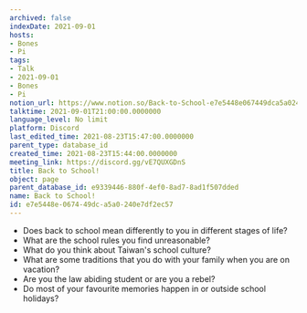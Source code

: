 ```yaml
---
archived: false
indexDate: 2021-09-01
hosts:
- Bones
- Pi
tags:
- Talk
- 2021-09-01
- Bones
- Pi
notion_url: https://www.notion.so/Back-to-School-e7e5448e067449dca5a0240e7df2ec57
talktime: 2021-09-01T21:00:00.0000000
language_level: No limit
platform: Discord
last_edited_time: 2021-08-23T15:47:00.0000000
parent_type: database_id
created_time: 2021-08-23T15:44:00.0000000
meeting_link: https://discord.gg/vE7QUXGDnS
title: Back to School!
object: page
parent_database_id: e9339446-880f-4ef0-8ad7-8ad1f507dded
name: Back to School!
id: e7e5448e-0674-49dc-a5a0-240e7df2ec57
---
```


   - Does back to school mean differently to you in different stages of life?
   - What are the school rules you find unreasonable?
   - What do you think about Taiwan's school culture?
   - What are some traditions that you do with your family when you are on vacation?
   - Are you the law abiding student or are you a rebel?
   - Do most of your favourite memories happen in or outside school holidays?








